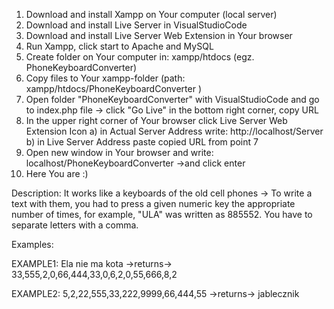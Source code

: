 1. Download and install Xampp on Your computer (local server)
2. Download and install Live Server in VisualStudioCode
3. Download and install Live Server Web Extension in Your browser
4. Run Xampp, click start to Apache and MySQL
5. Create folder on Your computer in: xampp/htdocs (egz. PhoneKeyboardConverter)
6. Copy files to Your xampp-folder (path:  xampp/htdocs/PhoneKeyboardConverter )
7. Open folder "PhoneKeyboardConverter" with VisualStudioCode and go to index.php file -> click "Go Live" in the bottom right corner, copy URL
8. In the upper right corner of Your browser click Live Server Web Extension Icon
  a) in Actual Server Address write:   http://localhost/Server
  b) in Live Server Address paste copied URL from point 7
9. Open new window in Your browser and write:   localhost/PhoneKeyboardConverter   ->and click enter
10. Here You are :)


Description:
It works like a keyboards of the old cell phones -> To write a text with them, you had to press a given numeric key the appropriate number of times, for example, "ULA" was written as 885552. You have to separate letters with a comma.

Examples:

EXAMPLE1: Ela nie ma kota   ->returns->   33,555,2,0,66,444,33,0,6,2,0,55,666,8,2

EXAMPLE2: 5,2,22,555,33,222,9999,66,444,55    ->returns->   jablecznik
